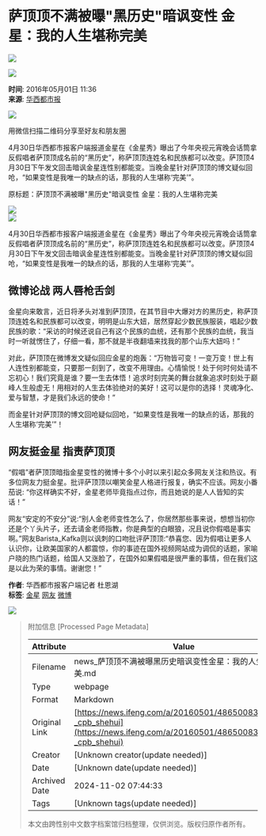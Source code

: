 # 萨顶顶不满被曝"黑历史"暗讽变性 金星：我的人生堪称完美

![](https://dolphin.deliver.ifeng.com/c?z=ifeng&la=0&si=2&ci=23&cg=22&c=29&or=232&l=728&bg=728&b=726&u=https://y0.ifengimg.com/34c4a1d78882290c/2012/0528/1x1.gif)

![](http://y3.ifengimg.com/a/2016/0414/ab605e5e0631dd6size71_w300_h300.jpg)

**时间**: 2016年05月01日 11:36  
**来源**: [华西都市报](http://news.huaxi100.com/index.php?m=content&c=index&a=show&catid=248&id=770064)

![](http://h2.ifengimg.com/0f56ee67a4c375c2/2013/1106/indeccode.png)

用微信扫描二维码分享至好友和朋友圈

4月30日华西都市报客户端报道金星在《金星秀》曝出了今年央视元宵晚会话筒拿反假唱者萨顶顶成名前的“黑历史”，称萨顶顶连姓名和民族都可以改变。萨顶顶4月30日下午发文回击暗讽金星连性别都能变。当晚金星针对萨顶顶的博文疑似回呛，“如果变性是我唯一的缺点的话，那我的人生堪称‘完美’”。

原标题：萨顶顶不满被曝"黑历史"暗讽变性 金星：我的人生堪称完美

![](http://p3.ifengimg.com/cmpp/2016/05/01/12/a6ed4b97-9ce1-45ca-9dd4-5626f3cec2da_size33_w550_h555.jpg)  
![](http://p2.ifengimg.com/cmpp/2016/05/01/12/5a914b14-aa62-4109-a46d-3b9d3d878c6e_size21_w550_h395.jpg)

4月30日华西都市报客户端报道金星在《金星秀》曝出了今年央视元宵晚会话筒拿反假唱者萨顶顶成名前的“黑历史”，称萨顶顶连姓名和民族都可以改变。萨顶顶4月30日下午发文回击暗讽金星连性别都能变。当晚金星针对萨顶顶的博文疑似回呛，“如果变性是我唯一的缺点的话，那我的人生堪称‘完美’”。

## 微博论战 两人唇枪舌剑

金星向来敢言，近日将矛头对准到萨顶顶，在其节目中大爆对方的黑历史，称萨顶顶连姓名和民族都可以改变，明明是山东大妞，居然穿起少数民族服装，唱起少数民族的歌：“采访的时候还说自己有这个民族的血统，还有那个民族的血统，我当时一听就愣住了，仔细一看，那不就是半夜翻墙来找我的那个山东大妞吗！”

对此，萨顶顶在微博发文疑似回应金星的炮轰：“万物皆可变！一变万变！世上有人连性别都能变，只要那一刻到了，改变不用理由。心情愉悦！处于何时何处请不忘初心！我们究竟是谁？要一生去体悟！追求时刻完美的舞台就象追求时刻处于巅峰人生般虚无！用相对的人生去体验绝对的美好！这可以是你的选择！灵魂净化、爱与智慧，才是我们永远的使命！”

而金星针对萨顶顶的博文回呛疑似回呛，“如果变性是我唯一的缺点的话，那我的人生堪称‘完美’”！

## 网友挺金星 指责萨顶顶

“假唱”者萨顶顶暗指金星变性的微博十多个小时以来引起众多网友关注和热议。有多位网友力挺金星。批评萨顶顶以嘲笑金星人格进行报复，确实不应该。网友小番茄说: “你这样确实不好，金星老师毕竟指点过你，而且她说的是人人皆知的实话！”

网友“安定的不安分”说:“别人金老师变性怎么了，你居然那些事来说，想想当初你还是个丫头片子，还去请金老师指教，你是典型的白眼狼，况且说你假唱是事实啊。”网友Barista_Kafka则以讽刺的口吻批评萨顶顶:“恭喜您、因为假唱让更多人认识你，让欧美国家的人都震惊，你的事迹在国外视频网站成为调侃的话题，家喻户晓的热门话题，给国人又涨脸了，在国外如果假唱是很严重的事情，但在我们这是以此为荣的事情。谢谢您！”

**作者**: 华西都市报客户端记者 杜恩湖  
**标签**: [金星](http://search.ifeng.com/sofeng/search.action?c=1&q=%E9%87%91%E6%98%9F) [网友](http://search.ifeng.com/sofeng/search.action?c=1&q=%E7%BD%91%E5%8F%8B) [微博](http://search.ifeng.com/sofeng/search.action?c=1&q=%E5%BE%AE%E5%8D%9A)

![](http://h2.ifengimg.com/0f56ee67a4c375c2/2013/1106/indeccode.png)

> 附加信息 [Processed Page Metadata]
>
> | Attribute       | Value                                  |
> |-----------------|----------------------------------------|
> | Filename        | news_萨顶顶不满被曝黑历史暗讽变性金星：我的人生堪称完美.md                             |
> | Type            | webpage                                 |
> | Format          | Markdown                               |
> | Original Link   | [https://news.ifeng.com/a/20160501/48650083_0.shtml?_cpb_shehui](https://news.ifeng.com/a/20160501/48650083_0.shtml?_cpb_shehui)                       |
> | Creator         | [Unknown creator(update needed)]                              |
> | Date            | [Unknown date(update needed)]                                 |
> | Archived Date   | 2024-11-02 07:44:33                             |
> | Tags            | [Unknown tags(update needed)]                                 |
>
> 本文由跨性别中文数字档案馆归档整理，仅供浏览。版权归原作者所有。
>